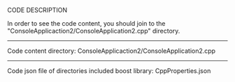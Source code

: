 CODE DESCRIPTION

In order to see the code content, you should join to the "ConsoleApplicaction2/ConsoleApplication2.cpp" directory.
____________________________
Code content directory:
ConsoleApplicaction2/ConsoleApplication2.cpp
____________________________
Code json file of directories included boost library:
CppProperties.json
